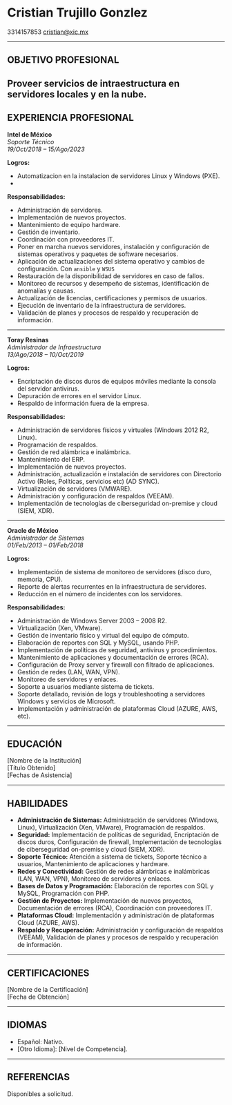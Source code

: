 # Cristian Trujillo Gonzlez
3314157853
cristian@xic.mx

---

## OBJETIVO PROFESIONAL

Proveer servicios de intraestructura en servidores locales y en la nube.
---

## EXPERIENCIA PROFESIONAL

**Intel de México**  
*Soporte Técnico*  
*19/Oct/2018 – 15/Ago/2023*

**Logros:**
- Automatizacion en la instalacion de servidores Linux y Windows (PXE).
- 
**Responsabilidades:**
- Administración de servidores.
- Implementación de nuevos proyectos.
- Mantenimiento de equipo hardware.
- Gestión de inventario.
- Coordinación con proveedores IT.
- Poner en marcha nuevos servidores, instalación y configuración de sistemas operativos y paquetes de software necesarios.
- Aplicación de actualizaciones del sistema operativo y cambios de configuración. Con ``ansible`` y ``WSUS``
- Restauración de la disponibilidad de servidores en caso de fallos.
- Monitoreo de recursos y desempeño de sistemas, identificación de anomalías y causas.
- Actualización de licencias, certificaciones y permisos de usuarios.
- Ejecución de inventario de la infraestructura de servidores.
- Validación de planes y procesos de respaldo y recuperación de información.

---

**Toray Resinas**  
*Administrador de Infraestructura*  
*13/Ago/2018 – 10/Oct/2019*

**Logros:**
- Encriptación de discos duros de equipos móviles mediante la consola del servidor antivirus.
- Depuración de errores en el servidor Linux.
- Respaldo de información fuera de la empresa.

**Responsabilidades:**
- Administración de servidores físicos y virtuales (Windows 2012 R2, Linux).
- Programación de respaldos.
- Gestión de red alámbrica e inalámbrica.
- Mantenimiento del ERP.
- Implementación de nuevos proyectos.
- Administración, actualización e instalación de servidores con Directorio Activo (Roles, Políticas, servicios etc) (AD SYNC).
- Virtualización de servidores (VMWARE).
- Administración y configuración de respaldos (VEEAM).
- Implementación de tecnologías de ciberseguridad on-premise y cloud (SIEM, XDR).

---

**Oracle de México**  
*Administrador de Sistemas*  
*01/Feb/2013 – 01/Feb/2018*

**Logros:**
- Implementación de sistema de monitoreo de servidores (disco duro, memoria, CPU).
- Reporte de alertas recurrentes en la infraestructura de servidores.
- Reducción en el número de incidentes con los servidores.

**Responsabilidades:**
- Administración de Windows Server 2003 – 2008 R2.
- Virtualización (Xen, VMware).
- Gestión de inventario físico y virtual del equipo de cómputo.
- Elaboración de reportes con SQL y MySQL, usando PHP.
- Implementación de políticas de seguridad, antivirus y procedimientos.
- Mantenimiento de aplicaciones y documentación de errores (RCA).
- Configuración de Proxy server y firewall con filtrado de aplicaciones.
- Gestión de redes (LAN, WAN, VPN).
- Monitoreo de servidores y enlaces.
- Soporte a usuarios mediante sistema de tickets.
- Soporte detallado, revisión de logs y troubleshooting a servidores Windows y servicios de Microsoft.
- Implementación y administración de plataformas Cloud (AZURE, AWS, etc).

---

## EDUCACIÓN

[Nombre de la Institución]  
[Título Obtenido]  
[Fechas de Asistencia]

---

## HABILIDADES

- **Administración de Sistemas:** Administración de servidores (Windows, Linux), Virtualización (Xen, VMware), Programación de respaldos.
- **Seguridad:** Implementación de políticas de seguridad, Encriptación de discos duros, Configuración de firewall, Implementación de tecnologías de ciberseguridad on-premise y cloud (SIEM, XDR).
- **Soporte Técnico:** Atención a sistema de tickets, Soporte técnico a usuarios, Mantenimiento de aplicaciones y hardware.
- **Redes y Conectividad:** Gestión de redes alámbricas e inalámbricas (LAN, WAN, VPN), Monitoreo de servidores y enlaces.
- **Bases de Datos y Programación:** Elaboración de reportes con SQL y MySQL, Programación con PHP.
- **Gestión de Proyectos:** Implementación de nuevos proyectos, Documentación de errores (RCA), Coordinación con proveedores IT.
- **Plataformas Cloud:** Implementación y administración de plataformas Cloud (AZURE, AWS).
- **Respaldo y Recuperación:** Administración y configuración de respaldos (VEEAM), Validación de planes y procesos de respaldo y recuperación de información.

---

## CERTIFICACIONES

[Nombre de la Certificación]  
[Fecha de Obtención]

---

## IDIOMAS

- Español: Nativo.
- [Otro Idioma]: [Nivel de Competencia].

---

## REFERENCIAS

Disponibles a solicitud.
